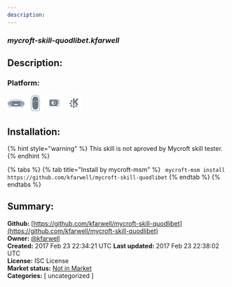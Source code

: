```yaml
---
description: 
---
```


### _mycroft-skill-quodlibet.kfarwell_  
## Description:  
  
  
### Platform:  
 ![Mark I](../.gitbook/assets/mark-1-icon.png)  ![Mark II](../.gitbook/assets/mark-2-icon.png)  ![Picroft](../.gitbook/assets/picroft-icon.png)  ![plasmoid](../.gitbook/assets/kde.png)   
## Installation:  
{% hint style="warning" %}
This skill is not aproved by Mycroft skill tester.
{% endhint %}
    
{% tabs %}
{% tab title="Install by mycroft-msm" %}
``` mycroft-msm install https://github.com/kfarwell/mycroft-skill-quodlibet```
{% endtab %}
  {% endtabs %}
    
## Summary:  
**Github:** [https://github.com/kfarwell/mycroft-skill-quodlibet](https://github.com/kfarwell/mycroft-skill-quodlibet)  
**Owner:** [@kfarwell](https://github.com/kfarwell)  
**Created:** 2017 Feb 23 22:34:21 UTC  **Last updated:** 2017 Feb 23 22:38:02 UTC  
**License:** ISC License  
**Market status:** [Not in Market](https://market.mycroft.ai/skill/)  
**Categories:** [ uncategorized ]   
